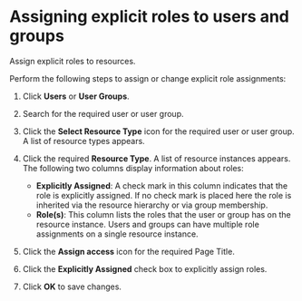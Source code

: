 # Assigning explicit roles to users and groups



Assign explicit roles to resources.

Perform the following steps to assign or change explicit role assignments:

1.  Click **Users** or **User Groups**.

2.  Search for the required user or user group.

3.  Click the **Select Resource Type** icon for the required user or user group. A list of resource types appears.

4.  Click the required **Resource Type**. A list of resource instances appears. The following two columns display information about roles:

    -   **Explicitly Assigned**: A check mark in this column indicates that the role is explicitly assigned. If no check mark is placed here the role is inherited via the resource hierarchy or via group membership.
    -   **Role\(s\)**: This column lists the roles that the user or group has on the resource instance. Users and groups can have multiple role assignments on a single resource instance.
5.  Click the **Assign access** icon for the required Page Title.

6.  Click the **Explicitly Assigned** check box to explicitly assign roles.

7.  Click **OK** to save changes.


